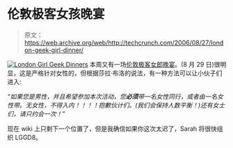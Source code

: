 # 伦敦极客女孩晚宴

> 原文：<https://web.archive.org/web/http://techcrunch.com/2006/08/27/london-geek-girl-dinner/>

[![London Girl Geek Dinners](img/8780b64b37a07477da4421b60dea3a93.png "London Girl Geek Dinners")](https://web.archive.org/web/20220717230920/http://www.londongirlgeekdinners.co.uk/) 本周又有一场[伦敦极客女郎晚宴](https://web.archive.org/web/20220717230920/http://www.londongirlgeekdinners.co.uk/)。(8 月 29 日)很明显，这是严格针对女性的，但根据莎拉·布洛的说法，有一种方法可以让小伙子们进入:

*“如果您是男性，并且希望参加本次活动，您**必须**带一名女性同行，或者由一名女性带。无女性，不得入内！！！！抱歉伙计们。(我们会保持人数平衡！)还有女士们，请只约会一次！”*

现在 wiki 上只剩下一个位置了，但是我确信如果你这次太迟了，Sarah 将很快组织 LGGD8。